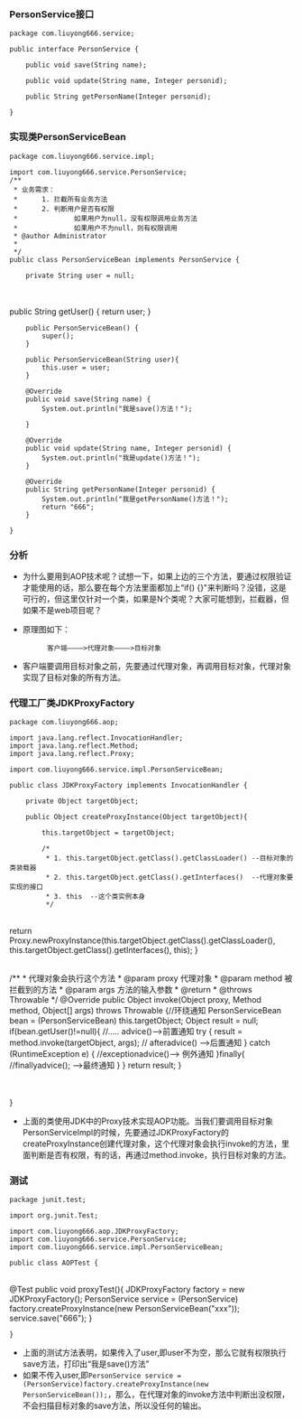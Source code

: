 

### PersonService接口

	package com.liuyong666.service;
	
	public interface PersonService {
		
		public void save(String name);
		
		public void update(String name, Integer personid);
		
		public String getPersonName(Integer personid);
	
	}

### 实现类PersonServiceBean

	package com.liuyong666.service.impl;
	
	import com.liuyong666.service.PersonService;
	/**
	 * 业务需求：
	 * 		1. 拦截所有业务方法
	 * 		2. 判断用户是否有权限
	 * 				如果用户为null，没有权限调用业务方法
	 * 				如果用户不为null，则有权限调用
	 * @author Administrator
	 *
	 */
	public class PersonServiceBean implements PersonService {
		
		private String user = null;


​		
​		
		public String getUser() {
			return user;
		}
	
		public PersonServiceBean() {
			super();
		}
	
		public PersonServiceBean(String user){
			this.user = user;
		}
	
		@Override
		public void save(String name) {
			System.out.println("我是save()方法！");
	
		}
	
		@Override
		public void update(String name, Integer personid) {
			System.out.println("我是update()方法！");
		}
	
		@Override
		public String getPersonName(Integer personid) {
			System.out.println("我是getPersonName()方法！");
			return "666";
		}
	
	}

### 分析

- 为什么要用到AOP技术呢？试想一下，如果上边的三个方法，要通过权限验证才能使用的话，那么要在每个方法里面都加上“if() {}"来判断吗？没错，这是可行的，但这里仅针对一个类，如果是N个类呢？大家可能想到，拦截器，但如果不是web项目呢？
- 原理图如下：

            客户端————>代理对象————>目标对象

- 客户端要调用目标对象之前，先要通过代理对象，再调用目标对象，代理对象实现了目标对象的所有方法。

### 代理工厂类JDKProxyFactory

	package com.liuyong666.aop;
	
	import java.lang.reflect.InvocationHandler;
	import java.lang.reflect.Method;
	import java.lang.reflect.Proxy;
	
	import com.liuyong666.service.impl.PersonServiceBean;
	
	public class JDKProxyFactory implements InvocationHandler {
		
		private Object targetObject;
		
		public Object createProxyInstance(Object targetObject){
			
			this.targetObject = targetObject;
			
			/*
			 * 1. this.targetObject.getClass().getClassLoader() --目标对象的类装载器
			 * 2. this.targetObject.getClass().getInterfaces()  --代理对象要实现的接口
			 * 3. this  --这个类实例本身
			 */


​			
			return Proxy.newProxyInstance(this.targetObject.getClass().getClassLoader(),
					this.targetObject.getClass().getInterfaces(), this);
		}


​	
		/**
		 * 代理对象会执行这个方法
		 * @param proxy   代理对象
		 * @param method  被拦截到的方法
		 * @param args	  方法的输入参数
		 * @return 
		 * @throws Throwable
		 */
		@Override
		public Object invoke(Object proxy, Method method, Object[] args)
				throws Throwable {//环绕通知
			PersonServiceBean bean = (PersonServiceBean) this.targetObject;
			Object result = null; 
			if(bean.getUser()!=null){
				//..... advice()-->前置通知
				try {
					result = method.invoke(targetObject, args);
					// afteradvice() -->后置通知
				} catch (RuntimeException e) {
					//exceptionadvice()--> 例外通知
				}finally{
					//finallyadvice(); -->最终通知
				}
			}
			return result;
		}


​		
​	
	}



- 上面的类使用JDK中的Proxy技术实现AOP功能。当我们要调用目标对象PersonServiceImpl的时候，先要通过JDKProxyFactory的createProxyInstance创建代理对象，这个代理对象会执行invoke的方法，里面判断是否有权限，有的话，再通过method.invoke，执行目标对象的方法。


### 测试

	package junit.test;
	
	import org.junit.Test;
	
	import com.liuyong666.aop.JDKProxyFactory;
	import com.liuyong666.service.PersonService;
	import com.liuyong666.service.impl.PersonServiceBean;
	
	public class AOPTest {


​		
		@Test
		public void proxyTest(){
			JDKProxyFactory factory = new JDKProxyFactory();
			PersonService service = (PersonService) factory.createProxyInstance(new PersonServiceBean("xxx"));
			service.save("666");
		}
	
	}

- 上面的测试方法表明，如果传入了user,即user不为空，那么它就有权限执行save方法，打印出“我是save()方法”
- 如果不传入user,即<code>PersonService service = (PersonService)factory.createProxyInstance(new PersonServiceBean());</code>，那么，在代理对象的invoke方法中判断出没权限，不会扫描目标对象的save方法，所以没任何的输出。


